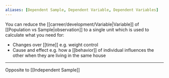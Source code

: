 ```yaml
---
aliases: [Dependent Sample, Dependent Variable, Dependent Variables]
---
```


You can reduce the [[carreer/development/Variable|Variable]] of [[Population vs Sample|observation]] to a single unit which is used to calculate what you need for:

- Changes over [[time]] e.g. weight control
- Cause and effect e.g. how a [[behavior]] of individual influences the other when they are living in the same house

---

Opposite to [[Independent Sample]]
